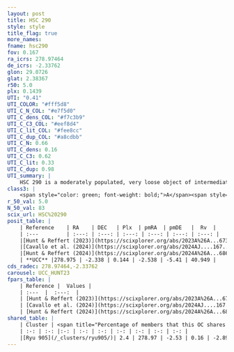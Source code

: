 ```yaml
---
layout: post
title: HSC 290
style: style
title_flag: true
more_names: 
fname: hsc290
fov: 0.167
ra_icrs: 278.97464
de_icrs: -2.33762
glon: 29.0726
glat: 2.38367
r50: 5.0
plx: 0.1439
UTI: "0.41"
UTI_COLOR: "#fff5d8"
UTI_C_N_COL: "#e7f5d0"
UTI_C_dens_COL: "#f7c3b9"
UTI_C_C3_COL: "#eef8d4"
UTI_C_lit_COL: "#fee8cc"
UTI_C_dup_COL: "#a8cdbb"
UTI_C_N: 0.66
UTI_C_dens: 0.16
UTI_C_C3: 0.62
UTI_C_lit: 0.33
UTI_C_dup: 0.98
UTI_summary: |
    HSC 290 is a moderately populated, very loose object of intermediate C3 quality. It was recently reported in the literature.This is a unique object, which shares a very small percentage of members with at least one previously reported entry.
class3: |
    <span style="color: green; font-weight: bold;">A</span><span style="color: red; font-weight: bold;">C</span>
r_50_val: 5.0
N_50_val: 83
scix_url: HSC%20290
posit_table: |
    | Reference    | RA    | DEC   | Plx  | pmRA  | pmDE   |  Rv  |
    | :---         | :---: | :---: | :---: | :---: | :---: | :---: |
    |[Hunt & Reffert (2023)](https://scixplorer.org/abs/2023A%26A...673A.114H) | 278.966 | -2.335 | 0.143 | -2.586 | -5.448 | 45.177 |
    |[Cavallo et al. (2024)](https://scixplorer.org/abs/2024AJ....167...12C) | 278.957 | -2.37 | 0.147 | -- | -- | -- |
    |[Hunt & Reffert (2024)](https://scixplorer.org/abs/2024A%26A...686A..42H) | 278.966 | -2.335 | 0.143 | -2.586 | -5.448 | 45.177 |
    | **UCC** |278.975 | -2.338 | 0.144 | -2.538 | -5.41 | 40.949 | 
cds_radec: 278.97464,-2.33762
carousel: UCC_HUNT23
fpars_table: |
    | Reference |  Values |
    | :---  |  :---:  |
    | [Hunt & Reffert (2023)](https://scixplorer.org/abs/2023A%26A...673A.114H) | `AV50=5.199, diffAV50=2.99, MOD50=13.593, logAge50=9.295` |
    | [Cavallo et al. (2024)](https://scixplorer.org/abs/2024AJ....167...12C) | `AV50=3.89, dMod50=13.66, logAge50=9.41, [Fe/H]50=-0.1` |
    | [Hunt & Reffert (2024)](https://scixplorer.org/abs/2024A%26A...686A..42H) | `MassJ=10122.9` |
shared_table: |
    | Cluster | <span title="Percentage of members that this OC shares with the ones listed">%</span>   | RA   | DEC   | Plx   | pmRA  | pmDE  | Rv | UTI |
    | :-: | :-: |:-: | :-: | :-: | :-: | :-: | :-: | :-: |
    |[Ryu 905](/_clusters/ryu905/)| 2.4 | 278.97 | -2.53 | 0.16 | -2.89 | -5.53 | -6.43 |0.09 |
---
```

